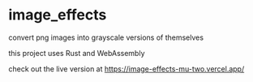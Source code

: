 # image_effects
convert png images into grayscale versions of themselves

this project uses Rust and WebAssembly

check out the live version at https://image-effects-mu-two.vercel.app/
